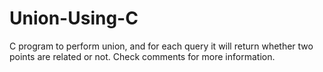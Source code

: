 # Union-Using-C
C program to perform union, and for each query it will return whether two points are related or not. Check comments for more information.
